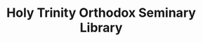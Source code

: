 ---
layout: repo
title: "Holy Trinity Orthodox Seminary Library"
id: 20994
permalink: repos/20994/
---